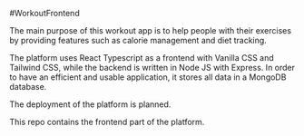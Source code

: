 #WorkoutFrontend

The main purpose of this workout app is to help people with their exercises by providing features such as calorie management and diet tracking.

The platform uses React Typescript as a frontend with Vanilla CSS and Tailwind CSS, while the backend is written in Node JS with Express. In order to have an efficient and usable application, it stores all data in a MongoDB database.

The deployment of the platform is planned.

This repo contains the frontend part of the platform.
